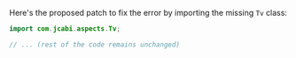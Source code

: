 Here's the proposed patch to fix the error by importing the missing `Tv` class:

```java
import com.jcabi.aspects.Tv;

// ... (rest of the code remains unchanged)
```